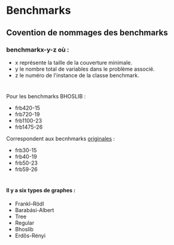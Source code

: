 # Benchmarks

## Covention de nommages des benchmarks
### benchmarkx-y-z où : 
- x représente la taille de la couverture minimale.
- y le nombre total de variables dans le problème associé.
- z le numéro de l'instance de la classe benchmark.

# 

Pour les benchmarks BHOSLIB :
- frb420-15
- frb720-19
- frb1100-23
- frb1475-26

Correspondent aux becnhmarks [originales](http://vlsicad.eecs.umich.edu/BK/Slots/cache/www.nlsde.buaa.edu.cn/~kexu/benchmarks/graph-benchmarks.htm) :
- frb30-15
- frb40-19
- frb50-23
- frb59-26

#

#### Il y a six types de graphes :
- Frankl–Rödl
- Barabási-Albert
- Tree
- Regular
- Bhoslib
-  Erdős-Rényi

